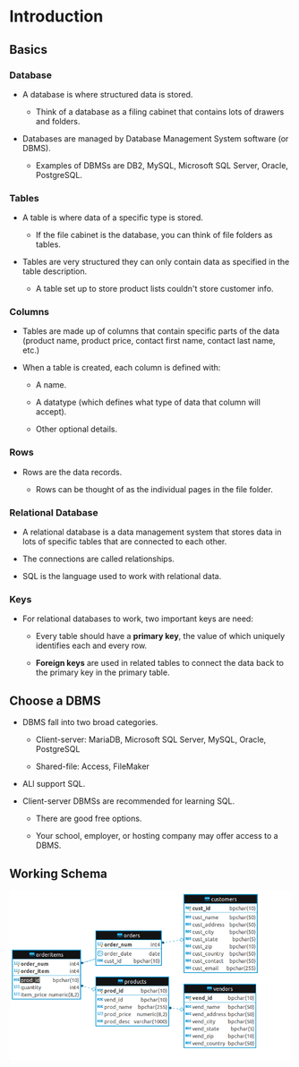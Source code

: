# Introduction

## Basics

### Database

- A database is where structured data is stored.

  - Think of a database as a filing cabinet that contains lots of drawers and folders.

- Databases are managed by Database Management System software (or DBMS).

  - Examples of DBMSs are DB2, MySQL, Microsoft SQL Server, Oracle, PostgreSQL.

### Tables

- A table is where data of a specific type is stored.

  - If the file cabinet is the database, you can think of file folders as tables.

- Tables are very structured they can only contain data as specified in the table description.

  - A table set up to store product lists couldn't store customer info.

### Columns

- Tables are made up of columns that contain specific parts of the data (product name, product price, contact first name, contact last name, etc.)

- When a table is created, each column is defined with:

  - A name.

  - A datatype (which defines what type of data that column will accept).

  - Other optional details.

### Rows

- Rows are the data records.

  - Rows can be thought of as the individual pages in the file folder.
  
### Relational Database

- A relational database is a data management system that stores data in lots of specific tables that are connected to each other.

- The connections are called relationships.

- SQL is the language used to work with relational data.

### Keys

- For relational databases to work, two important keys are need:

  - Every table should have a __primary key__, the value of which uniquely identifies each and every row.

  - __Foreign keys__ are used in related tables to connect the data back to the primary key in the primary table.

## Choose a DBMS

- DBMS fall into two broad categories.

  - Client-server: MariaDB, Microsoft SQL Server, MySQL, Oracle, PostgreSQL

  - Shared-file: Access, FileMaker

- ALl support SQL.

- Client-server DBMSs are recommended for learning SQL.

  - There are good free options.

  - Your school, employer, or hosting company may offer access to a DBMS.

## Working Schema

![schema](https://github.com/george-kj/sql-tour/blob/master/schema.png)
